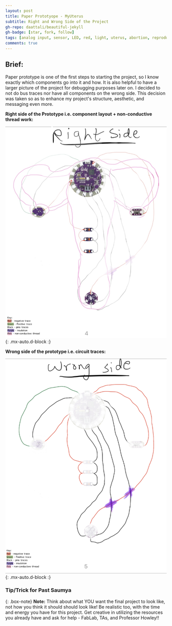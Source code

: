 ```yaml
---
layout: post
title: Paper Prototyope - MyUterus
subtitle: Right and Wrong Side of the Project
gh-repo: daattali/beautiful-jekyll
gh-badge: [star, fork, follow]
tags: [analog input, sensor, LED, red, light, uterus, abortion, reproductive justice, arduino]
comments: true
---
```

## **Brief:**
Paper prototype is one of the first steps to starting the project, so I know exactly which components go into it and how. It is also helpful to have a larger picture of the project for debugging purposes later on. 
I decided to not do bus traces nor have all components on the wrong side. This decision was taken so as to enhance my project's structure, aesthetic, and messaging even more.

**Right side of the Prototype i.e. component layout + non-conductive thread work:**

![Screenshot](https://github.com/Saumya-x/Saumya-x.github.io/blob/master/assets/img/proto2.jpg?raw=true){: .mx-auto.d-block :}

**Wrong side of the prototype i.e. circuit traces:**

![Screenshot](https://github.com/Saumya-x/Saumya-x.github.io/blob/master/assets/img/proto1.jpeg?raw=true){: .mx-auto.d-block :}

### Tip/Trick for Past Saumya

{: .box-note}
**Note:** Think about what YOU want the final project to look like, not how you think it should should look like! Be realistic too, with the time and energy you have for this project. Get creative in utilizing the resources you already have and ask for help - FabLab, TAs, and Professor Howley!!
